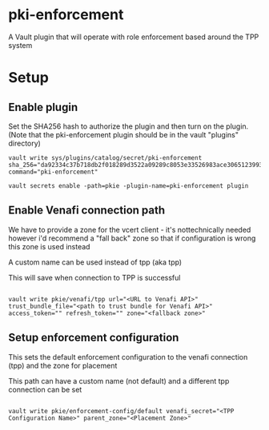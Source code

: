 # pki-enforcement
A Vault plugin that will operate with role enforcement based around the TPP system


# Setup

## Enable plugin
Set the SHA256 hash to authorize the plugin and then turn on the plugin.
(Note that the pki-enforcement plugin should be in the vault "plugins" directory)

```
vault write sys/plugins/catalog/secret/pki-enforcement sha_256="da92334c37b718db2f018289d3522a09289c8053e33526983ace3065123993e8" command="pki-enforcement"

vault secrets enable -path=pkie -plugin-name=pki-enforcement plugin
```

## Enable Venafi connection path

We have to provide a zone for the vcert client - it's nottechnically needed however i'd recommend a "fall back" zone so that if configuration is wrong this zone is used instead

A custom name can be used instead of tpp (aka tpp)

This will save when connection to TPP is successful

```

vault write pkie/venafi/tpp url="<URL to Venafi API>" trust_bundle_file="<path to trust bundle for Venafi API>" access_token="" refresh_token="" zone="<fallback zone>"

```

## Setup enforcement configuration 

This sets the default enforcement configuration to the venafi connection (tpp) and the zone for placement

This path can have a custom name (not default) and a different tpp connection can be set 

```

vault write pkie/enforcement-config/default venafi_secret="<TPP Configuration Name>" parent_zone="<Placement Zone>"

```


